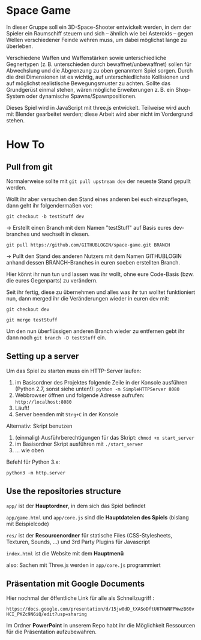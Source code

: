 # Space Game

In dieser Gruppe soll ein 3D-Space-Shooter entwickelt werden, in dem der Spieler ein Raumschiff steuern und sich – ähnlich wie bei Asteroids – gegen Wellen verschiedener Feinde wehren muss, um dabei möglichst lange zu überleben.

Verschiedene Waffen und Waffenstärken sowie unterschiedliche Gegnertypen (z. B. unterschieden durch bewaffnet/unbewaffnet) sollen für Abwechslung und die Abgrenzung zu oben genanntem Spiel sorgen. Durch die drei Dimensionen ist es wichtig, auf unterschiedlichste Kollisionen und auf möglichst realistische Bewegungsmuster zu achten. Sollte das Grundgerüst einmal stehen, wären mögliche Erweiterungen z. B. ein Shop-System oder dynamische Spawns/Spawnpositionen.

Dieses Spiel wird in JavaScript mit three.js entwickelt. Teilweise wird auch mit Blender gearbeitet werden; diese Arbeit wird aber nicht im Vordergrund stehen. 


# How To

## Pull from git

Normalerweise sollte mit `git pull upstream dev` der neueste Stand gepullt werden.

Wollt ihr aber versuchen den Stand eines anderen bei euch einzupflegen, dann geht ihr folgendermaßen vor:

`git checkout -b testStuff dev`

-> Erstellt einen Branch mit dem Namen "testStuff" auf Basis eures dev-branches und wechselt in diesen.

`git pull https://github.com/GITHUBLOGIN/space-game.git BRANCH`

-> Pullt den Stand des anderen Nutzers mit dem Namen GITHUBLOGIN anhand dessen BRANCH-Branches in euren soeben erstellten Branch.

Hier könnt ihr nun tun und lassen was ihr wollt, ohne eure Code-Basis (bzw. die eures Gegenparts) zu verändern.

Seit ihr fertig, diese zu übernehmen und alles was ihr tun wolltet funktioniert nun, dann merged ihr die Veränderungen wieder in euren dev mit:

`git checkout dev`

`git merge testStuff`

Um den nun überflüssigen anderen Branch wieder zu entfernen gebt ihr dann noch `git branch -D testStuff` ein.

## Setting up a server

Um das Spiel zu starten muss ein HTTP-Server laufen:

1. im Basisordner des Projektes folgende Zeile in der Konsole ausführen (Python 2.7, sonst siehe unten!): `python -m SimpleHTTPServer 8080`
2. Webbrowser öffnen und folgende Adresse aufrufen: `http://localhost:8080`
3. Läuft!
4. Server beenden mit `Strg+C` in der Konsole

Alternativ: Skript benutzen

1. (einmalig) Ausführberechtigungen für das Skript: `chmod +x start_server`
2. im Basisordner Skript ausführen mit `./start_server`
3. ... wie oben

Befehl für Python 3.x:

`python3 -m http.server`


## Use the repositories structure

`app/` ist der **Hauptordner**, in dem sich das Spiel befindet

`app/game.html` und `app/core.js` sind die **Hauptdateien des Spiels** (bislang mit Beispielcode)

`res/` ist der **Resourcenordner** für statische Files (CSS-Stylesheets, Texturen, Sounds, ...) und 3rd Party Plugins für Javascript
 
`index.html` ist die Website mit dem **Hauptmenü**


also: Sachen mit Three.js werden in `app/core.js` programmiert  




## Präsentation mit Google Documents

Hier nochmal der öffentliche Link für alle als Schnellzugriff : 

`https://docs.google.com/presentation/d/15jw0dD_tXASoDftU6TKWNFPWwzB60vHCI_PKZc9N6iQ/edit?usp=sharing`

Im Ordner **PowerPoint** in unserem Repo habt ihr die Möglichkeit Ressourcen für die Präsentation aufzubewahren. 

